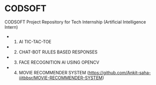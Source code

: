 # CODSOFT
CODSOFT Project Repository for Tech Internship (Artificial Intelligence Intern)
- 1. AI TIC-TAC-TOE
- 2. CHAT-BOT RULES BASED RESPONSES
- 3. FACE RECOGNITION AI USING OPENCV
- 4. MOVIE RECOMMENDER SYSTEM (https://github.com/Ankit-saha-iiitbbsr/MOVIE-RECOMMENDER-SYSTEM)
